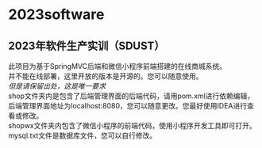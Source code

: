 # 2023software
2023年软件生产实训（SDUST）
-----------------------------------
此项目为基于SpringMVC后端和微信小程序前端搭建的在线商城系统。  
并不能在线部署，这里开放的版本是开源的。您可以随意使用。  
*但是请保留出处，这是唯一要求*  
shop文件夹内是包含了后端管理界面的后端代码，请用pom.xml进行依赖编辑，后端管理界面地址为localhost:8080，您可以随意更改。您最好使用IDEA进行查看或修改。  
shopwx文件夹内包含了微信小程序的前端代码，使用小程序开发工具即可打开。  
mysql.txt文件是数据库文件，您可以自行修改。  
